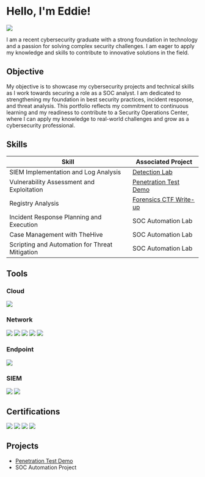 # Hello, I'm Eddie!
<a href="https://www.linkedin.com/in/ebfm"><img src="https://img.shields.io/badge/-LinkedIn-0072b1?&style=for-the-badge&logo=linkedin&logoColor=white" /></a>

I am a recent cybersecurity graduate with a strong foundation in technology and a passion for solving complex security challenges. I am eager to apply my knowledge and skills to contribute to innovative solutions in the field.

## Objective

My objective is to showcase my cybersecurity projects and technical skills as I work towards securing a role as a SOC analyst. I am dedicated to strengthening my foundation in best security practices, incident response, and threat analysis. This portfolio reflects my commitment to continuous learning and my readiness to contribute to a Security Operations Center, where I can apply my knowledge to real-world challenges and grow as a cybersecurity professional.

## Skills

| Skill                                         | Associated Project         |
|-----------------------------------------------|----------------------------|
| SIEM Implementation and Log Analysis          | <a href="https://google.com">Detection Lab</a>|
| Vulnerability Assessment and Exploitation     | <a href="https://github.com/EBFMM/Penetration-Test-Demo">Penetration Test Demo</a>|
| Registry Analysis                             | <a href="https://github.com/EBFMM/Forensics-CTF-Writeup">Forensics CTF Write-up </a>|
| Incident Response Planning and Execution      | SOC Automation Lab|
| Case Management with TheHive                  | SOC Automation Lab|
| Scripting and Automation for Threat Mitigation | SOC Automation Lab|

## Tools

### Cloud 
<div>
    <img src="https://img.shields.io/badge/-AWS-FF9900?style=for-the-badge&logo=Amazon-AWS&logoColor=white" />
</div>

### Network
<div>
    <img src="https://img.shields.io/badge/-Wireshark-1679A7?&style=for-the-badge&logo=Wireshark&logoColor=white" />
    <img src="https://img.shields.io/badge/-Suricata-EF3B2D?&style=for-the-badge&logo=Suricata&logoColor=white" />
    <img src="https://img.shields.io/badge/-Nmap-D2B48C?style=for-the-badge&logo=TCP/IP&logoColor=white" />
    <img src="https://img.shields.io/badge/-OpenVAS-32CD32?style=for-the-badge&logo=OpenVAS&logoColor=white" />
    <img src="https://img.shields.io/badge/-Nessus-DDA0DD?style=for-the-badge&logo=Nessus&logoColor=white" />
</div>

### Endpoint
<div>
    <img src="https://img.shields.io/badge/-Microsoft_Defender-00A4EF?&style=for-the-badge&logo=Microsoft&logoColor=white" />
    <!--img src="https://img.shields.io/badge/-Velociraptor-4B275F?&style=for-the-badge&logo=Velociraptor&logoColor=white" />-->
</div>

### SIEM
<div>
    <!--img src="https://img.shields.io/badge/-Microsoft_Sentinel-0078D4?&style=for-the-badge&logo=Microsoft&logoColor=white" />-->
    <img src="https://img.shields.io/badge/-Splunk-000000?&style=for-the-badge&logo=Splunk&logoColor=white" />
    <img src="https://img.shields.io/badge/-Elastic-005571?&style=for-the-badge&logo=Elastic&logoColor=white" />
</div>

## Certifications
<div>
<img src="https://img.shields.io/badge/-Google%20Cybersecurity%20Professional-FFFFFF?style=for-the-badge&logo=Google&logoColor=black" />
<img src="https://img.shields.io/badge/-Security%2B-FF0000?&style=for-the-badge&logo=CompTIA&logoColor=white" />
<img src="https://img.shields.io/badge/-CySA%2B-007BFF?&style=for-the-badge&logo=CompTIA&logoColor=white" />
<img src="https://img.shields.io/badge/-BTL1-1E90FF?&style=for-the-badge&logo=lock&logoColor=white" />
<!--<img src="https://img.shields.io/badge/-CDSA-006400?&style=for-the-badge&logoColor=white" />-->
</div>

## Projects
- <a href="https://github.com/EBFMM/Penetration-Test-Demo">Penetration Test Demo</a>
- SOC Automation Project
